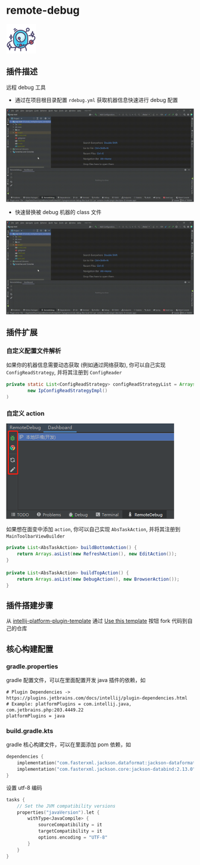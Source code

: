# remote-debug

![icon.svg](https://raw.githubusercontent.com/tanghuibo/remote-debug/main/screenshots/icon.svg)

## 插件描述

<!-- Plugin description -->

远程 debug 工具

- 通过在项目根目录配置 `rdebug.yml` 获取机器信息快速进行 debug 配置

![dashboard.gif](https://raw.githubusercontent.com/tanghuibo/remote-debug/main/screenshots/dashboard.gif)

- 快速替换被 debug 机器的 class 文件

![replace-class.gif](https://raw.githubusercontent.com/tanghuibo/remote-debug/main/screenshots/replace-class.gif)


<!-- Plugin description end -->

## 插件扩展

### 自定义配置文件解析

如果你的机器信息需要动态获取 (例如通过网络获取), 你可以自己实现 `ConfigReadStrategy`, 并将其注册到 `ConfigReader`

```java
private static List<ConfigReadStrategy> configReadStrategyList = Arrays.asList(
        new IpConfigReadStrategyImpl()
)
```
### 自定义 action

![task-action.png](./screenshots/task-action.png)

如果想在面变中添加 `action`, 你可以自己实现 `AbsTaskAction`, 并将其注册到 `MainToolbarViewBuilder`

```java
private List<AbsTaskAction> buildBottomAction() {
    return Arrays.asList(new RefreshAction(), new EditAction());
}

private List<AbsTaskAction> buildTopAction() {
    return Arrays.asList(new DebugAction(), new BrowserAction());
}
```
## 插件搭建步骤

从 [intellij-platform-plugin-template](https://github.com/JetBrains/intellij-platform-plugin-template) 通过 [Use this template]() 按钮 fork 代码到自己的仓库

## 核心构建配置

### gradle.properties

gradle 配置文件，可以在里面配置开发 java 插件的依赖，如

```properties
# Plugin Dependencies -> https://plugins.jetbrains.com/docs/intellij/plugin-dependencies.html
# Example: platformPlugins = com.intellij.java, com.jetbrains.php:203.4449.22
platformPlugins = java
```

### build.gradle.kts

gradle 核心构建文件，可以在里面添加 pom 依赖，如

```kotlin
dependencies {
    implementation("com.fasterxml.jackson.dataformat:jackson-dataformat-yaml:2.13.0")
    implementation("com.fasterxml.jackson.core:jackson-databind:2.13.0")
}
```

设置 utf-8 编码

```kotlin
tasks {
    // Set the JVM compatibility versions
    properties("javaVersion").let {
        withType<JavaCompile> {
            sourceCompatibility = it
            targetCompatibility = it
            options.encoding = "UTF-8"
        }
    }
}
```